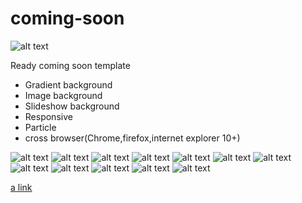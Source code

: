 # coming-soon

![alt text](https://github.com/adnenre/coming-soon/blob/master/img/l.png)

Ready coming soon template
- Gradient background
- Image background
- Slideshow background
- Responsive
- Particle
- cross browser(Chrome,firefox,internet explorer 10+)


![alt text](https://github.com/adnenre/coming-soon/blob/master/img/img1-11.png)
![alt text](https://github.com/adnenre/coming-soon/blob/master/img/img1-22.png)
![alt text](https://github.com/adnenre/coming-soon/blob/master/img/img1-33.png)
![alt text](https://github.com/adnenre/coming-soon/blob/master/img/img1-44.png)
![alt text](https://github.com/adnenre/coming-soon/blob/master/img/img2-1.png)
![alt text](https://github.com/adnenre/coming-soon/blob/master/img/img2-2.png)
![alt text](https://github.com/adnenre/coming-soon/blob/master/img/img2-3.png)
![alt text](https://github.com/adnenre/coming-soon/blob/master/img/img2-4.png)
![alt text](https://github.com/adnenre/coming-soon/blob/master/img/img3-1.png)
![alt text](https://github.com/adnenre/coming-soon/blob/master/img/img3-2.png)
![alt text](https://github.com/adnenre/coming-soon/blob/master/img/img3-3.png)
![alt text](https://github.com/adnenre/coming-soon/blob/master/img/img3-4.png)

[a link](https:///C:/Users/versus/Desktop/themeforest%20final%20version/demo/index.html)


